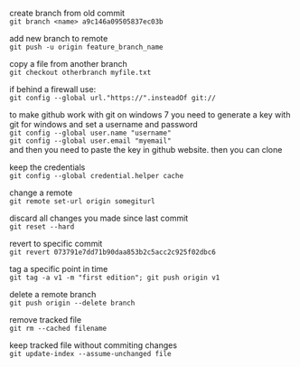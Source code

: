 create branch from old commit  
`git branch <name> a9c146a09505837ec03b`

add new branch to remote  
`git push -u origin feature_branch_name`

copy a file from another branch  
`git checkout otherbranch myfile.txt`

if behind a firewall use:  
`git config --global url."https://".insteadOf git://`

to make github work with git on windows 7 you need to generate a key with git for windows and set a username and password  
`git config --global user.name "username"`  
`git config --global user.email "myemail"`  
and then you need to paste the key in github website. then you can clone  

keep the credentials  
`git config --global credential.helper cache`

change a remote  
`git remote set-url origin somegiturl`

discard all changes you made since last commit  
`git reset --hard`

revert to specific commit  
`git revert 073791e7dd71b90daa853b2c5acc2c925f02dbc6`

tag a specific point in time  
`git tag -a v1 -m "first edition"; git push origin v1`

delete a remote branch  
`git push origin --delete branch`  

remove tracked file  
`git rm --cached filename`  

keep tracked file without commiting changes  
`git update-index --assume-unchanged file`  

